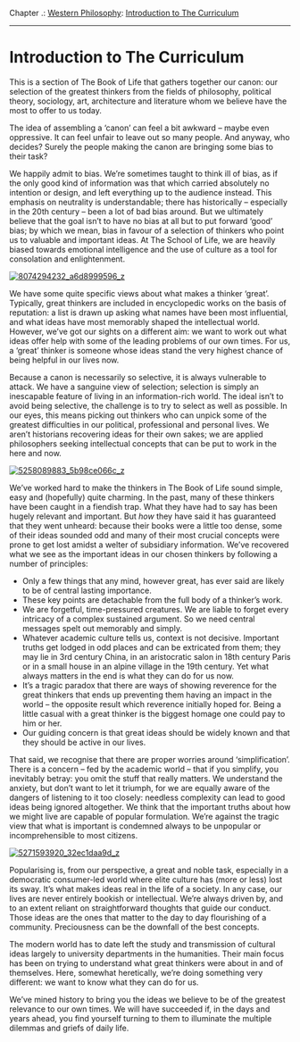 Chapter .: [Western Philosophy](https://www.theschooloflife.com/thebookoflife/category/leisure/western-philosophy/): [Introduction to The Curriculum](https://www.theschooloflife.com/thebookoflife/introduction-to-the-curriculum/)

* * *

# Introduction to The Curriculum

This is a section of The Book of Life that gathers together our canon: our selection of the greatest thinkers from the fields of philosophy, political theory, sociology, art, architecture and literature whom we believe have the most to offer to us today.

The idea of assembling a ‘canon’ can feel a bit awkward – maybe even oppressive. It can feel unfair to leave out so many people. And anyway, who decides? Surely the people making the canon are bringing some bias to their task?

We happily admit to bias. We’re sometimes taught to think ill of bias, as if the only good kind of information was that which carried absolutely no intention or design, and left everything up to the audience instead. This emphasis on neutrality is understandable; there has historically – especially in the 20th century – been a lot of bad bias around. But we ultimately believe that the goal isn’t to have no bias at all but to put forward ‘good’ bias; by which we mean, bias in favour of a selection of thinkers who point us to valuable and important ideas. At The School of Life, we are heavily biased towards emotional intelligence and the use of culture as a tool for consolation and enlightenment.

[![8074294232_a6d8999596_z](https://www.theschooloflife.com/thebookoflife/wp-content/uploads/2015/09/8074294232_a6d8999596_z.jpg)](http://www.thebookoflife.org/wp-content/uploads/2015/09/8074294232_a6d8999596_z.jpg)

We have some quite specific views about what makes a thinker ‘great’. Typically, great thinkers are included in encyclopedic works on the basis of reputation: a list is drawn up asking what names have been most influential, and what ideas have most memorably shaped the intellectual world. However, we’ve got our sights on a different aim: we want to work out what ideas offer help with some of the leading problems of our own times. For us, a ‘great’ thinker is someone whose ideas stand the very highest chance of being helpful in our lives now.

Because a canon is necessarily so selective, it is always vulnerable to attack. We have a sanguine view of selection; selection is simply an inescapable feature of living in an information-rich world. The ideal isn’t to avoid being selective, the challenge is to try to select as well as possible. In our eyes, this means picking out thinkers who can unpick some of the greatest difficulties in our political, professional and personal lives. We aren’t historians recovering ideas for their own sakes; we are applied philosophers seeking intellectual concepts that can be put to work in the here and now.

[![5258089883_5b98ce066c_z](https://www.theschooloflife.com/thebookoflife/wp-content/uploads/2015/09/5258089883_5b98ce066c_z.jpg)](http://www.thebookoflife.org/wp-content/uploads/2015/09/5258089883_5b98ce066c_z.jpg)

We’ve worked hard to make the thinkers in The Book of Life sound simple, easy and (hopefully) quite charming. In the past, many of these thinkers have been caught in a fiendish trap. What they have had to say has been hugely relevant and important. But _how_ they have said it has guaranteed that they went unheard: because their books were a little too dense, some of their ideas sounded odd and many of their most crucial concepts were prone to get lost amidst a welter of subsidiary information. We’ve recovered what we see as the important ideas in our chosen thinkers by following a number of principles:

- Only a few things that any mind, however great, has ever said are likely to be of central lasting importance.
- These key points are detachable from the full body of a thinker’s work. 
- We are forgetful, time-pressured creatures. We are liable to forget every intricacy of a complex sustained argument. So we need central messages spelt out memorably and simply. 
- Whatever academic culture tells us, context is not decisive. Important truths get lodged in odd places and can be extricated from them; they may lie in 3rd century China, in an aristocratic salon in 18th century Paris or in a small house in an alpine village in the 19th century. Yet what always matters in the end is what they can do for us now.
- It’s a tragic paradox that there are ways of showing reverence for the great thinkers that ends up preventing them having an impact in the world – the opposite result which reverence initially hoped for. Being a little casual with a great thinker is the biggest homage one could pay to him or her.
- Our guiding concern is that great ideas should be widely known and that they should be active in our lives. 

That said, we recognise that there are proper worries around ‘simplification’. There is a concern – fed by the academic world – that if you simplify, you inevitably betray: you omit the stuff that really matters. We understand the anxiety, but don’t want to let it triumph, for we are equally aware of the dangers of listening to it too closely: needless complexity can lead to good ideas being ignored altogether. We think that the important truths about how we might live are capable of popular formulation. We’re against the tragic view that what is important is condemned always to be unpopular or incomprehensible to most citizens.

[![5271593920_32ec1daa9d_z](https://www.theschooloflife.com/thebookoflife/wp-content/uploads/2015/09/5271593920_32ec1daa9d_z.jpg)](http://www.thebookoflife.org/wp-content/uploads/2015/09/5271593920_32ec1daa9d_z.jpg)

Popularising is, from our perspective, a great and noble task, especially in a democratic consumer-led world where elite culture has (more or less) lost its sway. It’s what makes ideas real in the life of a society. In any case, our lives are never entirely bookish or intellectual. We’re always driven by, and to an extent reliant on straightforward thoughts that guide our conduct. Those ideas are the ones that matter to the day to day flourishing of a community. Preciousness can be the downfall of the best concepts.

The modern world has to date left the study and transmission of cultural ideas largely to university departments in the humanities. Their main focus has been on trying to understand what great thinkers were about in and of themselves. Here, somewhat heretically, we’re doing something very different: we want to know what they can do for us.

We’ve mined history to bring you the ideas we believe to be of the greatest relevance to our own times. We will have succeeded if, in the days and years ahead, you find yourself turning to them to illuminate the multiple dilemmas and griefs of daily life.
